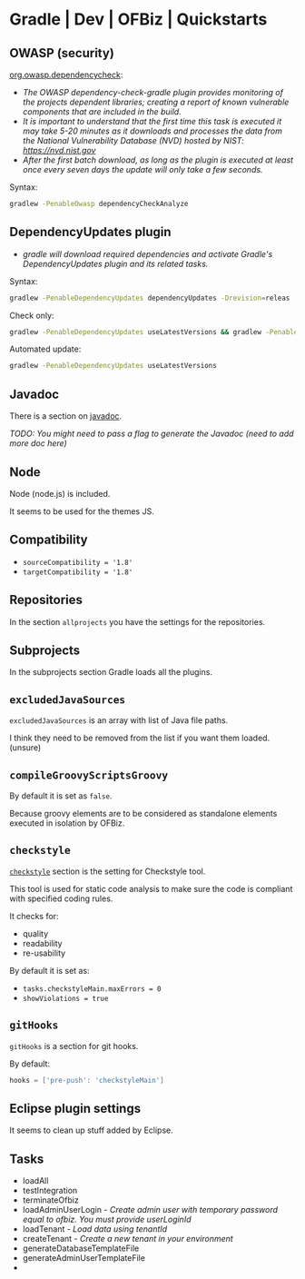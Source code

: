 # Gradle | Dev | OFBiz | Quickstarts

## OWASP (security)
[org.owasp.dependencycheck](https://jeremylong.github.io/DependencyCheck/dependency-check-gradle/index.html): 
- *The OWASP dependency-check-gradle plugin provides monitoring of the projects dependent libraries; creating a report of known vulnerable components that are included in the build.*
- *It is important to understand that the first time this task is executed it may take 5-20 minutes as it downloads and processes the data from the National Vulnerability Database (NVD) hosted by NIST: https://nvd.nist.gov*
- *After the first batch download, as long as the plugin is executed at least once every seven days the update will only take a few seconds.*

Syntax: 
```bash
gradlew -PenableOwasp dependencyCheckAnalyze
```

## DependencyUpdates plugin
- *gradle will download required dependencies and activate Gradle's DependencyUpdates plugin and its related tasks.*

Syntax: 
```bash
gradlew -PenableDependencyUpdates dependencyUpdates -Drevision=releas
```

Check only:
```bash
gradlew -PenableDependencyUpdates useLatestVersions && gradlew -PenableDependencyUpdates useLatestVersionsCheck
```

Automated update:
```bash
gradlew -PenableDependencyUpdates useLatestVersions
```

## Javadoc
There is a section on [javadoc](https://en.wikipedia.org/wiki/Javadoc).

*TODO: You might need to pass a flag to generate the Javadoc (need to add more doc here)*

## Node
Node (node.js) is included.

It seems to be used for the themes JS.

## Compatibility
- `sourceCompatibility = '1.8'`
- `targetCompatibility = '1.8'`

## Repositories
In the section `allprojects` you have the settings for the repositories.

## Subprojects
In the subprojects section Gradle loads all the plugins.

## `excludedJavaSources`
`excludedJavaSources` is an array with list of Java file paths.

I think they need to be removed from the list if you want them loaded. (unsure)

## `compileGroovyScriptsGroovy`
By default it is set as `false`.

Because groovy elements are to be considered as standalone elements executed in isolation by OFBiz.

## `checkstyle`
[`checkstyle`](https://en.wikipedia.org/wiki/Checkstyle) section is the setting for Checkstyle tool.

This tool is used for static code analysis to make sure the code is compliant with specified coding rules.

It checks for: 
- quality
- readability
- re-usability

By default it is set as: 
- `tasks.checkstyleMain.maxErrors = 0`
- `showViolations = true`

## `gitHooks`
`gitHooks` is a section for git hooks.

By default: 
```groovy
hooks = ['pre-push': 'checkstyleMain']
```

## Eclipse plugin settings
It seems to clean up stuff added by Eclipse.

## Tasks
- loadAll
- testIntegration
- terminateOfbiz
- loadAdminUserLogin - *Create admin user with temporary password equal to ofbiz. You must provide userLoginId*
- loadTenant - *Load data using tenantId*
- createTenant - *Create a new tenant in your environment*
- generateDatabaseTemplateFile
- generateAdminUserTemplateFile
- 

